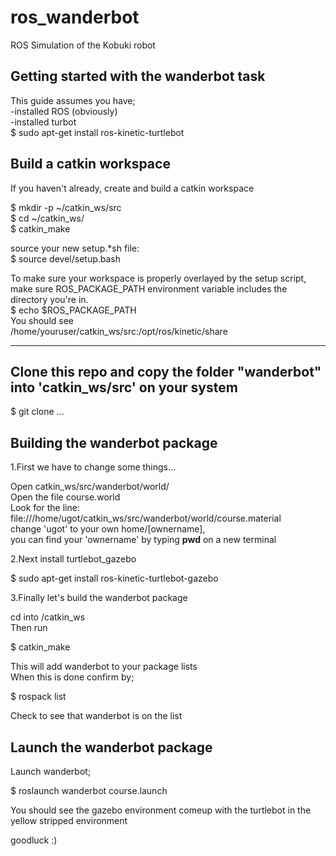 # ros_wanderbot
ROS Simulation of the Kobuki robot

## Getting started with the wanderbot task

This guide assumes you have;  
-installed ROS (obviously)    
-installed turbot   
$ sudo apt-get install ros-kinetic-turtlebot   

## Build a catkin workspace

If you haven't already, create and build a catkin workspace

$ mkdir -p ~/catkin_ws/src  
$ cd ~/catkin_ws/  
$ catkin_make  

source your new setup.*sh file:  
$ source devel/setup.bash  

To make sure your workspace is properly overlayed by the setup script, make sure ROS_PACKAGE_PATH environment variable includes the directory you're in.  
$ echo $ROS_PACKAGE_PATH  
You should see  
/home/youruser/catkin_ws/src:/opt/ros/kinetic/share  

---

## Clone this repo and copy the folder "wanderbot" into 'catkin_ws/src' on your system

$ git clone ...  

## Building the wanderbot package    

1.First we have to change some things...  

Open catkin_ws/src/wanderbot/world/  
Open the file course.world  
Look for the line:  
<uri>file:///home/ugot/catkin_ws/src/wanderbot/world/course.material</uri>  
change 'ugot' to your own home/[ownername],   
you can find your 'ownername' by typing **pwd** on a new terminal  

2.Next install turtlebot_gazebo  

$ sudo apt-get install ros-kinetic-turtlebot-gazebo  

3.Finally let's build the wanderbot package  

cd into /catkin_ws  
Then run   

$ catkin_make  

This will add wanderbot to your package lists   
When this is done confirm by;  

$ rospack list

Check to see that wanderbot is on the list  

## Launch the wanderbot package

Launch wanderbot;  

$ roslaunch wanderbot course.launch

You should see the gazebo environment comeup with the turtlebot in the yellow stripped environment

goodluck :)  
